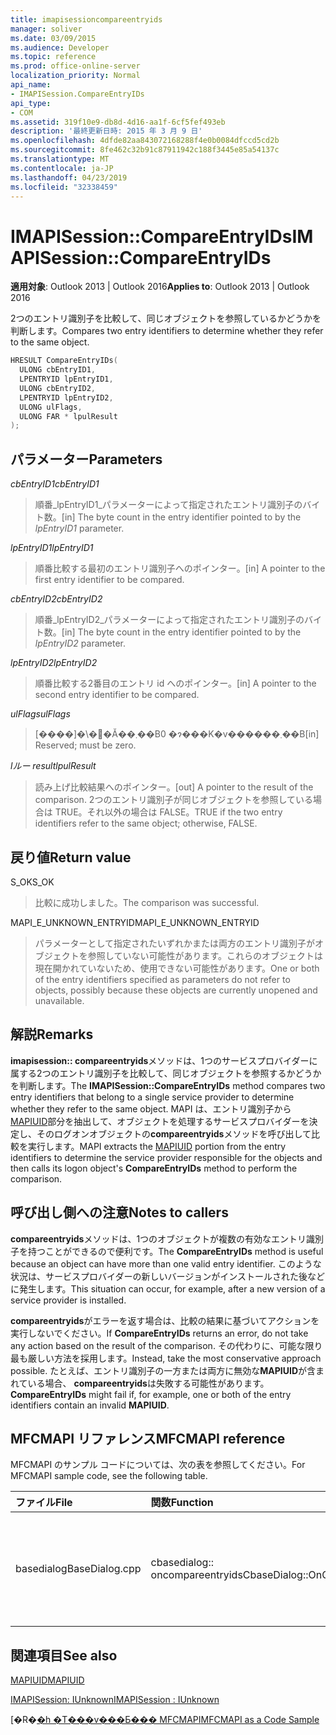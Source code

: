 ```yaml
---
title: imapisessioncompareentryids
manager: soliver
ms.date: 03/09/2015
ms.audience: Developer
ms.topic: reference
ms.prod: office-online-server
localization_priority: Normal
api_name:
- IMAPISession.CompareEntryIDs
api_type:
- COM
ms.assetid: 319f10e9-db8d-4d16-aa1f-6cf5fef493eb
description: '最終更新日時: 2015 年 3 月 9 日'
ms.openlocfilehash: 4dfde82aa843072168288f4e0b0084dfccd5cd2b
ms.sourcegitcommit: 8fe462c32b91c87911942c188f3445e85a54137c
ms.translationtype: MT
ms.contentlocale: ja-JP
ms.lasthandoff: 04/23/2019
ms.locfileid: "32338459"
---
```

# <a name="imapisessioncompareentryids"></a><span data-ttu-id="91b09-103">IMAPISession::CompareEntryIDs</span><span class="sxs-lookup"><span data-stu-id="91b09-103">IMAPISession::CompareEntryIDs</span></span>

  
  
<span data-ttu-id="91b09-104">**適用対象**: Outlook 2013 | Outlook 2016</span><span class="sxs-lookup"><span data-stu-id="91b09-104">**Applies to**: Outlook 2013 | Outlook 2016</span></span> 
  
<span data-ttu-id="91b09-105">2つのエントリ識別子を比較して、同じオブジェクトを参照しているかどうかを判断します。</span><span class="sxs-lookup"><span data-stu-id="91b09-105">Compares two entry identifiers to determine whether they refer to the same object.</span></span> 
  
```cpp
HRESULT CompareEntryIDs(
  ULONG cbEntryID1,
  LPENTRYID lpEntryID1,
  ULONG cbEntryID2,
  LPENTRYID lpEntryID2,
  ULONG ulFlags,
  ULONG FAR * lpulResult
);
```

## <a name="parameters"></a><span data-ttu-id="91b09-106">パラメーター</span><span class="sxs-lookup"><span data-stu-id="91b09-106">Parameters</span></span>

 <span data-ttu-id="91b09-107">_cbEntryID1_</span><span class="sxs-lookup"><span data-stu-id="91b09-107">_cbEntryID1_</span></span>
  
> <span data-ttu-id="91b09-108">順番_lpEntryID1_パラメーターによって指定されたエントリ識別子のバイト数。</span><span class="sxs-lookup"><span data-stu-id="91b09-108">[in] The byte count in the entry identifier pointed to by the  _lpEntryID1_ parameter.</span></span> 
    
 <span data-ttu-id="91b09-109">_lpEntryID1_</span><span class="sxs-lookup"><span data-stu-id="91b09-109">_lpEntryID1_</span></span>
  
> <span data-ttu-id="91b09-110">順番比較する最初のエントリ識別子へのポインター。</span><span class="sxs-lookup"><span data-stu-id="91b09-110">[in] A pointer to the first entry identifier to be compared.</span></span>
    
 <span data-ttu-id="91b09-111">_cbEntryID2_</span><span class="sxs-lookup"><span data-stu-id="91b09-111">_cbEntryID2_</span></span>
  
> <span data-ttu-id="91b09-112">順番_lpEntryID2_パラメーターによって指定されたエントリ識別子のバイト数。</span><span class="sxs-lookup"><span data-stu-id="91b09-112">[in] The byte count in the entry identifier pointed to by the  _lpEntryID2_ parameter.</span></span> 
    
 <span data-ttu-id="91b09-113">_lpEntryID2_</span><span class="sxs-lookup"><span data-stu-id="91b09-113">_lpEntryID2_</span></span>
  
> <span data-ttu-id="91b09-114">順番比較する2番目のエントリ id へのポインター。</span><span class="sxs-lookup"><span data-stu-id="91b09-114">[in] A pointer to the second entry identifier to be compared.</span></span>
    
 <span data-ttu-id="91b09-115">_ulFlags_</span><span class="sxs-lookup"><span data-stu-id="91b09-115">_ulFlags_</span></span>
  
> <span data-ttu-id="91b09-116">[����]�\�񂳂�Ă��܂��B0 �ɂ���K�v������܂��B</span><span class="sxs-lookup"><span data-stu-id="91b09-116">[in] Reserved; must be zero.</span></span>
    
 <span data-ttu-id="91b09-117">_lルー result_</span><span class="sxs-lookup"><span data-stu-id="91b09-117">_lpulResult_</span></span>
  
> <span data-ttu-id="91b09-118">読み上げ比較結果へのポインター。</span><span class="sxs-lookup"><span data-stu-id="91b09-118">[out] A pointer to the result of the comparison.</span></span> <span data-ttu-id="91b09-119">2つのエントリ識別子が同じオブジェクトを参照している場合は TRUE。それ以外の場合は FALSE。</span><span class="sxs-lookup"><span data-stu-id="91b09-119">TRUE if the two entry identifiers refer to the same object; otherwise, FALSE.</span></span>
    
## <a name="return-value"></a><span data-ttu-id="91b09-120">戻り値</span><span class="sxs-lookup"><span data-stu-id="91b09-120">Return value</span></span>

<span data-ttu-id="91b09-121">S_OK</span><span class="sxs-lookup"><span data-stu-id="91b09-121">S_OK</span></span> 
  
> <span data-ttu-id="91b09-122">比較に成功しました。</span><span class="sxs-lookup"><span data-stu-id="91b09-122">The comparison was successful.</span></span>
    
<span data-ttu-id="91b09-123">MAPI_E_UNKNOWN_ENTRYID</span><span class="sxs-lookup"><span data-stu-id="91b09-123">MAPI_E_UNKNOWN_ENTRYID</span></span> 
  
> <span data-ttu-id="91b09-124">パラメーターとして指定されたいずれかまたは両方のエントリ識別子がオブジェクトを参照していない可能性があります。これらのオブジェクトは現在開かれていないため、使用できない可能性があります。</span><span class="sxs-lookup"><span data-stu-id="91b09-124">One or both of the entry identifiers specified as parameters do not refer to objects, possibly because these objects are currently unopened and unavailable.</span></span>
    
## <a name="remarks"></a><span data-ttu-id="91b09-125">解説</span><span class="sxs-lookup"><span data-stu-id="91b09-125">Remarks</span></span>

<span data-ttu-id="91b09-126">**imapisession:: compareentryids**メソッドは、1つのサービスプロバイダーに属する2つのエントリ識別子を比較して、同じオブジェクトを参照するかどうかを判断します。</span><span class="sxs-lookup"><span data-stu-id="91b09-126">The **IMAPISession::CompareEntryIDs** method compares two entry identifiers that belong to a single service provider to determine whether they refer to the same object.</span></span> <span data-ttu-id="91b09-127">MAPI は、エントリ識別子から[MAPIUID](mapiuid.md)部分を抽出して、オブジェクトを処理するサービスプロバイダーを決定し、そのログオンオブジェクトの**compareentryids**メソッドを呼び出して比較を実行します。</span><span class="sxs-lookup"><span data-stu-id="91b09-127">MAPI extracts the [MAPIUID](mapiuid.md) portion from the entry identifiers to determine the service provider responsible for the objects and then calls its logon object's **CompareEntryIDs** method to perform the comparison.</span></span> 
  
## <a name="notes-to-callers"></a><span data-ttu-id="91b09-128">呼び出し側への注意</span><span class="sxs-lookup"><span data-stu-id="91b09-128">Notes to callers</span></span>

<span data-ttu-id="91b09-129">**compareentryids**メソッドは、1つのオブジェクトが複数の有効なエントリ識別子を持つことができるので便利です。</span><span class="sxs-lookup"><span data-stu-id="91b09-129">The **CompareEntryIDs** method is useful because an object can have more than one valid entry identifier.</span></span> <span data-ttu-id="91b09-130">このような状況は、サービスプロバイダーの新しいバージョンがインストールされた後などに発生します。</span><span class="sxs-lookup"><span data-stu-id="91b09-130">This situation can occur, for example, after a new version of a service provider is installed.</span></span> 
  
<span data-ttu-id="91b09-131">**compareentryids**がエラーを返す場合は、比較の結果に基づいてアクションを実行しないでください。</span><span class="sxs-lookup"><span data-stu-id="91b09-131">If **CompareEntryIDs** returns an error, do not take any action based on the result of the comparison.</span></span> <span data-ttu-id="91b09-132">その代わりに、可能な限り最も厳しい方法を採用します。</span><span class="sxs-lookup"><span data-stu-id="91b09-132">Instead, take the most conservative approach possible.</span></span> <span data-ttu-id="91b09-133">たとえば、エントリ識別子の一方または両方に無効な**MAPIUID**が含まれている場合、 **compareentryids**は失敗する可能性があります。</span><span class="sxs-lookup"><span data-stu-id="91b09-133">**CompareEntryIDs** might fail if, for example, one or both of the entry identifiers contain an invalid **MAPIUID**.</span></span> 
  
## <a name="mfcmapi-reference"></a><span data-ttu-id="91b09-134">MFCMAPI リファレンス</span><span class="sxs-lookup"><span data-stu-id="91b09-134">MFCMAPI reference</span></span>

<span data-ttu-id="91b09-135">MFCMAPI のサンプル コードについては、次の表を参照してください。</span><span class="sxs-lookup"><span data-stu-id="91b09-135">For MFCMAPI sample code, see the following table.</span></span>
  
|<span data-ttu-id="91b09-136">**ファイル**</span><span class="sxs-lookup"><span data-stu-id="91b09-136">**File**</span></span>|<span data-ttu-id="91b09-137">**関数**</span><span class="sxs-lookup"><span data-stu-id="91b09-137">**Function**</span></span>|<span data-ttu-id="91b09-138">**コメント**</span><span class="sxs-lookup"><span data-stu-id="91b09-138">**Comment**</span></span>|
|:-----|:-----|:-----|
|<span data-ttu-id="91b09-139">basedialog</span><span class="sxs-lookup"><span data-stu-id="91b09-139">BaseDialog.cpp</span></span>  <br/> |<span data-ttu-id="91b09-140">cbasedialog:: oncompareentryids</span><span class="sxs-lookup"><span data-stu-id="91b09-140">CbaseDialog::OnCompareEntryIDs</span></span>  <br/> |<span data-ttu-id="91b09-141">mfcmapi は、 **imapisession:: compareentryids**メソッドを使用して、ユーザーが入力する2つのエントリ id を比較します。</span><span class="sxs-lookup"><span data-stu-id="91b09-141">MFCMAPI uses the **IMAPISession::CompareEntryIDs** method to compare two entry IDs that a user enters.</span></span>  <br/> |
   
## <a name="see-also"></a><span data-ttu-id="91b09-142">関連項目</span><span class="sxs-lookup"><span data-stu-id="91b09-142">See also</span></span>



[<span data-ttu-id="91b09-143">MAPIUID</span><span class="sxs-lookup"><span data-stu-id="91b09-143">MAPIUID</span></span>](mapiuid.md)
  
[<span data-ttu-id="91b09-144">IMAPISession: IUnknown</span><span class="sxs-lookup"><span data-stu-id="91b09-144">IMAPISession : IUnknown</span></span>](imapisessioniunknown.md)


<span data-ttu-id="91b09-145">[�R�[�h �T���v���Ƃ��� MFCMAPI](mfcmapi-as-a-code-sample.md)</span><span class="sxs-lookup"><span data-stu-id="91b09-145">[MFCMAPI as a Code Sample](mfcmapi-as-a-code-sample.md)</span></span>

